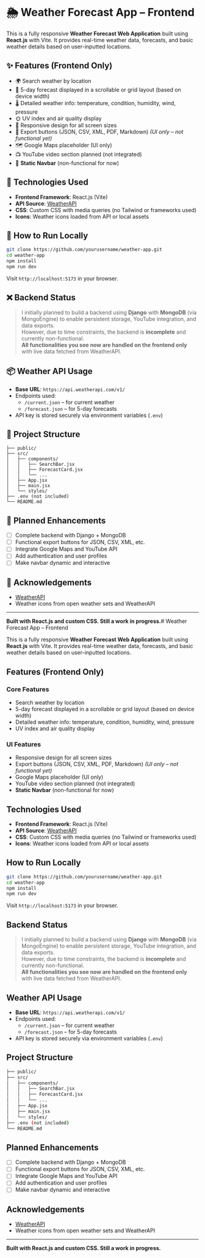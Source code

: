 # 🌦️ Weather Forecast App – Frontend

This is a fully responsive **Weather Forecast Web Application** built using **React.js** with Vite. It provides real-time weather data, forecasts, and basic weather details based on user-inputted locations.

## ✨ Features (Frontend Only)

- 🌍 Search weather by location
- 📅 5-day forecast displayed in a scrollable or grid layout (based on device width)
- 🌡️ Detailed weather info: temperature, condition, humidity, wind, pressure
- 🌞 UV index and air quality display
- 📱 Responsive design for all screen sizes
- 📂 Export buttons (JSON, CSV, XML, PDF, Markdown) *(UI only – not functional yet)*
- 🗺️ Google Maps placeholder (UI only)
- 📺 YouTube video section planned (not integrated)
- 🧭 **Static Navbar** (non-functional for now)

## 🔧 Technologies Used

- **Frontend Framework**: React.js (Vite)
- **API Source**: [WeatherAPI](https://www.weatherapi.com/)
- **CSS**: Custom CSS with media queries (no Tailwind or frameworks used)
- **Icons**: Weather icons loaded from API or local assets

## 🧪 How to Run Locally

```bash
git clone https://github.com/yourusername/weather-app.git
cd weather-app
npm install
npm run dev
```

Visit `http://localhost:5173` in your browser.

## ❌ Backend Status

> I initially planned to build a backend using **Django** with **MongoDB** (via MongoEngine) to enable persistent storage, YouTube integration, and data exports.  
> However, due to time constraints, the backend is **incomplete** and currently non-functional.  
> **All functionalities you see now are handled on the frontend only** with live data fetched from WeatherAPI.

## 📦 Weather API Usage

- **Base URL**: `https://api.weatherapi.com/v1/`
- Endpoints used:
  - `/current.json` – for current weather
  - `/forecast.json` – for 5-day forecasts
- API key is stored securely via environment variables (`.env`)

## 📁 Project Structure

```
├── public/
├── src/
│   ├── components/
│   │   ├── SearchBar.jsx
│   │   ├── ForecastCard.jsx
│   │   └── ...
│   ├── App.jsx
│   ├── main.jsx
│   └── styles/
├── .env (not included)
└── README.md
```

## 📌 Planned Enhancements

- [ ] Complete backend with Django + MongoDB
- [ ] Functional export buttons for JSON, CSV, XML, etc.
- [ ] Integrate Google Maps and YouTube API
- [ ] Add authentication and user profiles
- [ ] Make navbar dynamic and interactive

## 🙏 Acknowledgements

- [WeatherAPI](https://www.weatherapi.com/)
- Weather icons from open weather sets and WeatherAPI

---

**Built with React.js and custom CSS. Still a work in progress.**# Weather Forecast App – Frontend

This is a fully responsive **Weather Forecast Web Application** built using **React.js** with Vite. It provides real-time weather data, forecasts, and basic weather details based on user-inputted locations.

## Features (Frontend Only)

### Core Features

- Search weather by location
- 5-day forecast displayed in a scrollable or grid layout (based on device width)
- Detailed weather info: temperature, condition, humidity, wind, pressure
- UV index and air quality display

### UI Features

- Responsive design for all screen sizes
- Export buttons (JSON, CSV, XML, PDF, Markdown) *(UI only – not functional yet)*
- Google Maps placeholder (UI only)
- YouTube video section planned (not integrated)
- **Static Navbar** (non-functional for now)

## Technologies Used

- **Frontend Framework**: React.js (Vite)
- **API Source**: [WeatherAPI](https://www.weatherapi.com/)
- **CSS**: Custom CSS with media queries (no Tailwind or frameworks used)
- **Icons**: Weather icons loaded from API or local assets

## How to Run Locally

```bash
git clone https://github.com/yourusername/weather-app.git
cd weather-app
npm install
npm run dev
```

Visit `http://localhost:5173` in your browser.

## Backend Status

> I initially planned to build a backend using **Django** with **MongoDB** (via MongoEngine) to enable persistent storage, YouTube integration, and data exports.  
> However, due to time constraints, the backend is **incomplete** and currently non-functional.  
> **All functionalities you see now are handled on the frontend only** with live data fetched from WeatherAPI.

## Weather API Usage

- **Base URL**: `https://api.weatherapi.com/v1/`
- Endpoints used:
  - `/current.json` – for current weather
  - `/forecast.json` – for 5-day forecasts
- API key is stored securely via environment variables (`.env`)

## Project Structure

```bash
├── public/
├── src/
│   ├── components/
│   │   ├── SearchBar.jsx
│   │   ├── ForecastCard.jsx
│   │   └── ...
│   ├── App.jsx
│   ├── main.jsx
│   └── styles/
├── .env (not included)
└── README.md
```

## Planned Enhancements

- [ ] Complete backend with Django + MongoDB
- [ ] Functional export buttons for JSON, CSV, XML, etc.
- [ ] Integrate Google Maps and YouTube API
- [ ] Add authentication and user profiles
- [ ] Make navbar dynamic and interactive

## Acknowledgements

- [WeatherAPI](https://www.weatherapi.com/)
- Weather icons from open weather sets and WeatherAPI

---

**Built with React.js and custom CSS. Still a work in progress.**